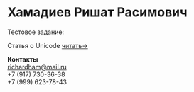 # Хамадиев Ришат Расимович


Тестовое задание:

Статья о Unicode [читать->](richardham13.github.io/Unicode)








**Контакты**  
richardham@mail.ru  
+7 (917) 730-36-38  
+7 (999) 623-78-43  
